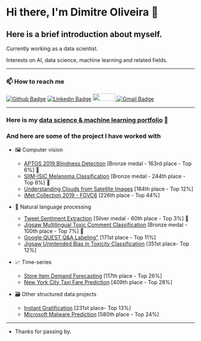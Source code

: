 # Hi there, I'm Dimitre Oliveira 👋

## Here is a brief introduction about myself.

Currently working as a data scientist.

Interests on AI, data science, machine learning and related fields.

---

### 📫 How to reach me 
[![Github Badge](https://img.shields.io/badge/-Github-000?style=flat-square&logo=Github&logoColor=white)](https://github.com/dimitreOliveira)
[![Linkedin Badge](https://img.shields.io/badge/-LinkedIn-blue?style=flat-square&logo=Linkedin&logoColor=white)](https://www.linkedin.com/in/dimitre-oliveira-7a1a0113a/)
<a href="https://www.kaggle.com/dimitreoliveira">
  <img src="https://www.dataapplab.com/wp-content/uploads/2017/06/kaggle-logo-gray-300.png" width="60px" height="20px">
</a>
[![Gmail Badge](https://img.shields.io/badge/-Gmail-c14438?style=flat-square&logo=Gmail&logoColor=white)](mailto:dimitreandrew@gmail.com)

---

### Here is my [data science & machine learning portfolio](https://github.com/dimitreOliveira/MachineLearning) :robot:

### And here are some of the project I have worked with

- :framed_picture: Computer vision
  - [APTOS 2019 Blindness Detection](https://github.com/dimitreOliveira/APTOS2019BlindnessDetection) [Bronze medal - 163rd place - Top 6%] :3rd_place_medal:
  - [SIIM-ISIC Melanoma Classification](https://github.com/dimitreOliveira/melanoma-classification) [Bronze medal - 244th place - Top 8%] :3rd_place_medal:
  - [Understanding Clouds from Satellite Images](https://github.com/dimitreOliveira/UnderstandingCloudsFromSatelliteImages) [184th place - Top 12%]
  - [iMet Collection 2019 - FGVC6](https://github.com/dimitreOliveira/iMet-Collection-2019-FGVC6) [226th place - Top 44%]

- :page_facing_up: Natural language processing
  - [Tweet Sentiment Extraction](https://github.com/dimitreOliveira/Tweet-Sentiment-Extraction) [Silver medal - 60th place - Top 3%] :2nd_place_medal:
  - [Jigsaw Multilingual Toxic Comment Classification](https://github.com/dimitreOliveira/Jigsaw-Multilingual-Toxic-Comment-Classification) [Bronze medal - 100th place - Top 7%] :3rd_place_medal:
  - [Google QUEST Q&A Labeling"](https://github.com/dimitreOliveira/Google-QUEST-QA-Labeling) [171st place - Top 11%]
  - [Jigsaw Unintended Bias in Toxicity Classification](https://github.com/dimitreOliveira/Jigsaw-UnintendedBiasInToxicityClassification) [351st place- Top 12%]

- :chart_with_upwards_trend: Time-series
  - [Store Item Demand Forecasting](https://github.com/dimitreOliveira/StoreItemDemand) [117th place - Top 26%]
  - [New York City Taxi Fare Prediction](https://github.com/dimitreOliveira/NewYorkCityTaxiFare) [409th place - Top 28%]
  
- :card_file_box: Other structured data projects
  - [Instant Gratification](https://github.com/dimitreOliveira/InstantGratification) [231st place- Top 13%]
  - [Microsoft Malware Prediction](https://github.com/dimitreOliveira/MicrosoftMalwarePrediction) [580th place - Top 24%]

---

- Thanks for passing by. 

<!--
**dimitreOliveira/dimitreOliveira** is a ✨ _special_ ✨ repository because its `README.md` (this file) appears on your GitHub profile.

Here are some ideas to get you started:

- 🔭 I’m currently working on ...
- 🌱 I’m currently learning ...
- 👯 I’m looking to collaborate on ...
- 🤔 I’m looking for help with ...
- 💬 Ask me about ...
- 📫 How to reach me: ...
- 😄 Pronouns: ...
- ⚡ Fun fact: ...
-->
